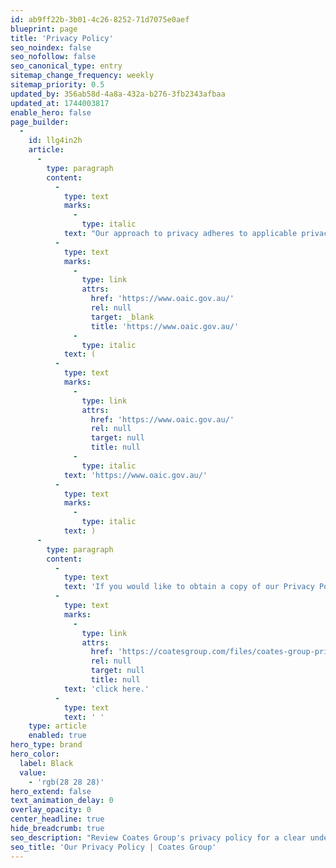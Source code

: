 ```yaml
---
id: ab9ff22b-3b01-4c26-8252-71d7075e0aef
blueprint: page
title: 'Privacy Policy'
seo_noindex: false
seo_nofollow: false
seo_canonical_type: entry
sitemap_change_frequency: weekly
sitemap_priority: 0.5
updated_by: 356ab58d-4a8a-432a-b276-3fb2343afbaa
updated_at: 1744003817
enable_hero: false
page_builder:
  -
    id: llg4in2h
    article:
      -
        type: paragraph
        content:
          -
            type: text
            marks:
              -
                type: italic
            text: "Our approach to privacy adheres to applicable privacy laws in the countries where we operate, including the EU GDPR, California Consumer Privacy Act and the Australian Privacy Principles (APPs), which are contained in Schedule 1 of the Privacy Act 1988. You can obtain more information on Australia’s approach to privacy from the Australian Information Commissioner’s website\_"
          -
            type: text
            marks:
              -
                type: link
                attrs:
                  href: 'https://www.oaic.gov.au/'
                  rel: null
                  target: _blank
                  title: 'https://www.oaic.gov.au/'
              -
                type: italic
            text: (
          -
            type: text
            marks:
              -
                type: link
                attrs:
                  href: 'https://www.oaic.gov.au/'
                  rel: null
                  target: null
                  title: null
              -
                type: italic
            text: 'https://www.oaic.gov.au/'
          -
            type: text
            marks:
              -
                type: italic
            text: )
      -
        type: paragraph
        content:
          -
            type: text
            text: 'If you would like to obtain a copy of our Privacy Policy, '
          -
            type: text
            marks:
              -
                type: link
                attrs:
                  href: 'https://coatesgroup.com/files/coates-group-privacy-policy-april2025.pdf'
                  rel: null
                  target: null
                  title: null
            text: 'click here.'
          -
            type: text
            text: ' '
    type: article
    enabled: true
hero_type: brand
hero_color:
  label: Black
  value:
    - 'rgb(28 28 28)'
hero_extend: false
text_animation_delay: 0
overlay_opacity: 0
center_headline: true
hide_breadcrumb: true
seo_description: "Review Coates Group's privacy policy for a clear understanding of our data handling and protection. Read now for clarity!"
seo_title: 'Our Privacy Policy | Coates Group'
---
```

